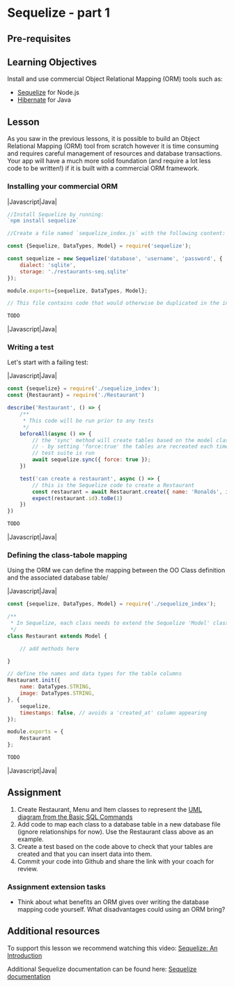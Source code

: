 # Sequelize - part 1

## Pre-requisites

## Learning Objectives
Install and use commercial Object Relational Mapping (ORM) tools such as:
* [Sequelize](https://www.npmjs.com/package/sequelize) for Node.js
* [Hibernate](https://hibernate.org/orm/documentation/) for Java

## Lesson
As you saw in the previous lessons, it is possible to build an Object Relational Mapping (ORM) tool from scratch however it is time consuming and requires careful management of resources and database transactions. Your app will have a much more solid foundation (and require a lot less code to be written!) if it is built with a commercial ORM framework.

### Installing your commercial ORM

|Javascript|Java|
```javascript
//Install Sequelize by running:
`npm install sequelize`

//Create a file named `sequelize_index.js` with the following content:

const {Sequelize, DataTypes, Model} = require('sequelize');

const sequelize = new Sequelize('database', 'username', 'password', {
    dialect: 'sqlite',
    storage: './restaurants-seq.sqlite'
});

module.exports={sequelize, DataTypes, Model};

// This file contains code that would otherwise be duplicated in the individual model classes. It sets up a connection to a SQLite database and imports Sequelize types. You can see that it would be very easy to specify a different type of database in the future just by changing this config.

```
```java
TODO
```
|Javascript|Java|


### Writing a test

Let's start with a failing test:

|Javascript|Java|
```javascript
const {sequelize} = require('./sequelize_index');
const {Restaurant} = require('./Restaurant')

describe('Restaurant', () => {
    /**
     * This code will be run prior to any tests
     */
    beforeAll(async () => {
        // the 'sync' method will create tables based on the model class
        // - by setting 'force:true' the tables are recreated each time the 
        // test suite is run
        await sequelize.sync({ force: true });
    })

    test('can create a restaurant', async () => {
        // this is the Sequelize code to create a Restaurant
        const restaurant = await Restaurant.create({ name: 'Ronalds', image: 'http://some.image.url' })
        expect(restaurant.id).toBe(1)
    })
})
```
```java
TODO
```
|Javascript|Java|


### Defining the class-tabole mapping
Using the ORM we can define the mapping between the OO Class definition and the associated database table/

|Javascript|Java|
```javascript
const {sequelize, DataTypes, Model} = require('./sequelize_index');

/**
 * In Sequelize, each class needs to extend the Sequelize 'Model' class
 */
class Restaurant extends Model {

    // add methods here

}

// define the names and data types for the table columns
Restaurant.init({
    name: DataTypes.STRING,
    image: DataTypes.STRING,
}, {
    sequelize,
    timestamps: false, // avoids a 'created_at' column appearing
});

module.exports = {
    Restaurant
};
```
```java
TODO
```
|Javascript|Java|


## Assignment
   1. Create Restaurant, Menu and Item classes to represent the [UML diagram from the Basic SQL Commands](/curriculum/Bootcamp/0.3.3-Basic_SQL_Commands.html)
   1. Add code to map each class to a database table in a new database file (ignore relationships for now). Use the Restaurant class above as an example.
   1. Create a test based on the code above to check that your tables are created and that you can insert data into them.
   1. Commit your code into Github and share the link with your coach for review.

### Assignment extension tasks
  * Think about what benefits an ORM gives over writing the database mapping code yourself. What disadvantages could using an ORM bring?


## Additional resources
To support this lesson we recommend watching this video:
[Sequelize: An Introduction](https://www.youtube.com/watch?v=qsDvJrGMSUY)

Additional Sequelize documentation can be found here:
[Sequelize documentation](https://sequelize.org/master/)

